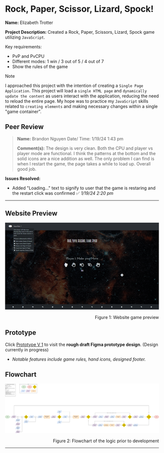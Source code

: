# Rock, Paper, Scissor, Lizard, Spock!


**Name:** Elizabeth Trotter

**Project Description:** Created a Rock, Paper, Scissors, Lizard, Spock game utilizing `JavaScript`.

Key requirements:
- PvP and PvCPU
- Different modes: 1 win / 3 out of 5 / 4 out of 7
- Show the rules of the game

> [!NOTE]
> I approached this project with the intention of creating a `Single Page Application`. This project will load a `single HTML page` and `dynamically update the content` as users interact with the application, reducing the need to reload the entire page. My hope was to practice my `JavaScript` skills related to `creating elements` and making necessary changes within a single "game container". 


## Peer Review
> **Name:** Brandon Nguyen Date/ Time: 1/19/24 1:43 pm
> 
> **Comment(s):** The design is very clean. Both the CPU and player vs player mode are functional. I think the patterns at the bottom and the solid icons are a nice addition as well. The only problem I can find is when I restart the game, the page takes a while to load up. Overall good job.

**Issues Resolved:**
- Added "Loading..." text to signify to user that the game is restaring and the restart click was confirmed :white_check_mark: *1/19/24 2:20 pm*


---


## Website Preview

![Website preview](./assets/websitepreview.png)
<p align="right">Figure 1: Website game preview</p>


## Prototype

Click [Prototype V 1](https://www.figma.com/proto/kRB6CfbfABKfZ7iQk4eEnk/Rock-Paper-Scissors-Lizard-Spock?node-id=73-10&starting-point-node-id=73%3A10&mode=design&t=GtNA1yNpvZ9MCyWt-1) 
to visit the **rough draft Figma prototype design**. (Design currently in progress)
- *Notable features include game rules, hand icons, designed footer.*


## Flowchart

![Flowchart](./assets/Flowchart.png)
<p align="right">Figure 2: Flowchart of the logic prior to development</p>


---